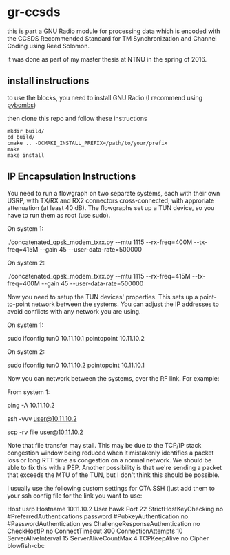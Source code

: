 # gr-ccsds

this is part a GNU Radio module for processing data which is encoded with the CCSDS Recommended Standard for TM Synchronization and Channel Coding using Reed Solomon.

it was done as part of my master thesis at NTNU in the spring of 2016.

## install instructions

to use the blocks, you need to install GNU Radio (I recommend using [pybombs](https://github.com/gnuradio/pybombs))

then clone this repo and follow these instructions

    mkdir build/
    cd build/
    cmake .. -DCMAKE_INSTALL_PREFIX=/path/to/your/prefix
    make
    make install

## IP Encapsulation Instructions

You need to run a flowgraph on two separate systems, each with their own USRP, with TX/RX and RX2
connectors cross-connected, with approriate attenuation (at least 40 dB).  The flowgraphs
set up a TUN device, so you have to run them as root (use sudo).

On system 1:

./concatenated_qpsk_modem_txrx.py --mtu 1115 --rx-freq=400M --tx-freq=415M --gain 45 --user-data-rate=500000

On system 2:

./concatenated_qpsk_modem_txrx.py --mtu 1115 --rx-freq=415M --tx-freq=400M --gain 45 --user-data-rate=500000

Now you need to setup the TUN devices' properties.  This sets up a point-to-point network between
the systems.  You can adjust the IP addresses to avoid conflicts with any network you are using.

On system 1:

sudo ifconfig tun0 10.11.10.1 pointopoint 10.11.10.2

On system 2:

sudo ifconfig tun0 10.11.10.2 pointopoint 10.11.10.1

Now you can network between the systems, over the RF link.  For example:

From system 1:

ping -A 10.11.10.2

ssh -vvv user@10.11.10.2

scp -rv file user@10.11.10.2

Note that file transfer may stall.  This may be due to the TCP/IP stack congestion window being 
reduced when it mistakenly identifies a packet loss or long RTT time as congestion on a normal 
network.  We should be able to fix this with a PEP.  Another possibility is that we're sending 
a packet that exceeds the MTU of the TUN, but I don't think this should be possible.

I usually use the following custom settings for OTA SSH (just add them to your ssh config file 
for the link you want to use:

Host usrp
Hostname 10.11.10.2
User hawk
Port 22
StrictHostKeyChecking no
#PreferredAuthentications password
#PubkeyAuthentication no
#PasswordAuthentication yes
ChallengeResponseAuthentication no
CheckHostIP no
ConnectTimeout 300
ConnectionAttempts 10
ServerAliveInterval 15
ServerAliveCountMax 4
TCPKeepAlive no
Cipher blowfish-cbc



